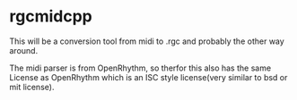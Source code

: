 rgcmidcpp
=========

This will be a conversion tool from midi to .rgc and probably the other way around.

The midi parser is from OpenRhythm, so therfor this also has the same License as OpenRhythm which is an ISC style license(very similar to bsd or mit license).

